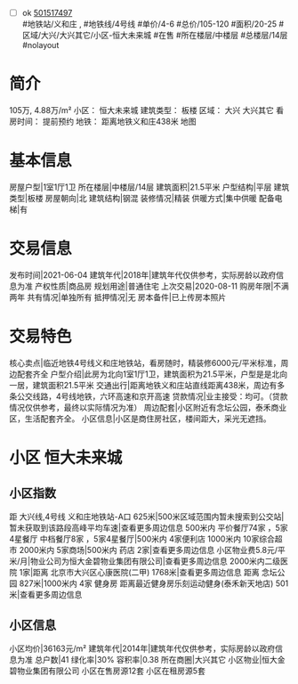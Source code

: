 - [ ] ok [501517497](https://bj.5i5j.com/ershoufang/501517497.html)  
 #地铁站/义和庄 ,  #地铁线/4号线
#单价/4-6 #总价/105-120 #面积/20-25   #区域/大兴/大兴其它/小区-恒大未来城 #在售 #所在楼层/中楼层 #总楼层/14层 #nolayout 
# 简介 
 105万,  4.88万/m² 
小区： 恒大未来城
建筑类型： 板楼
区域： 大兴 大兴其它
看房时间： 提前预约
地铁： 距离地铁义和庄438米 地图
# 基本信息 
 房屋户型|1室1厅1卫
所在楼层|中楼层/14层
建筑面积|21.5平米
户型结构|平层
建筑类型|板楼
房屋朝向|北
建筑结构|钢混
装修情况|精装
供暖方式|集中供暖
配备电梯|有
# 交易信息 
 发布时间|2021-06-04
建筑年代|2018年|建筑年代仅供参考，实际房龄以政府信息为准
产权性质|商品房
规划用途|普通住宅
上次交易|2020-08-11
购房年限|不满两年
共有情况|单独所有
抵押情况|无
房本备件|已上传房本照片
# 交易特色 
 核心卖点|临近地铁4号线义和庄地铁站，看房随时，精装修6000元/平米标准，周边配套齐全
户型介绍|此房为北向1室1厅1卫，建筑面积为21.5平米，户型是是北向一居，建筑面积21.5平米
交通出行|距离地铁义和庄站直线距离438米，周边有多条公交线路，4号线地铁，六环高速和京开高速
贷款情况|业主接受：均可。（贷款情况仅供参考，最终以实际情况为准）
周边配套|小区附近有念坛公园，泰禾商业区，生活配套齐全。
小区信息|小区是商住房社区，楼间距大，采光无遮挡。
# 小区 恒大未来城
## 小区指数 
 距 大兴线,4号线 义和庄地铁站-A口 625米|500米区域范围内暂未搜索到公交站|暂未获取到该路段高峰平均车速|查看更多周边信息
500米内 平价餐厅74家 ，5家4星餐厅
中档餐厅8家 ，5家4星餐厅|500米内 4家便利店
1000米内 10家综合超市
2000米内 5家商场|500米内 药店 2家|查看更多周边信息
小区物业费5.8元/平米/月|物业公司为恒大金碧物业集团有限公司|查看更多周边信息
2000米内二级医院 1家|距离 北京市大兴区心康医院(二甲)  1768米|查看更多周边信息
距离 念坛公园 827米|1000米内 4家 健身房
距离最近健身房乐刻运动健身(泰禾新天地店) 501米|查看更多周边信息
## 小区信息 
 小区均价|36163元/m²
建筑年代|2014年|建筑年代仅供参考，实际房龄以政府信息为准
总户数|41
绿化率|30%
容积率|0.38
所在商圈|大兴其它
小区物业|恒大金碧物业集团有限公司
小区在售房源12套
小区在租房源5套
